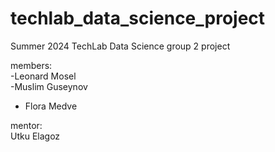 # techlab_data_science_project
Summer 2024 TechLab Data Science group 2 project

members:  
-Leonard Mosel  
-Muslim Guseynov
- Flora Medve

mentor:  
Utku Elagoz
